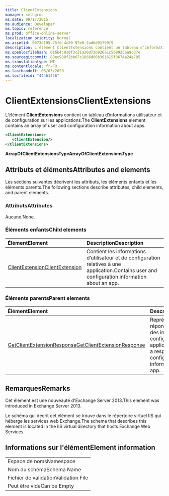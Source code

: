 ```yaml
---
title: ClientExtensions
manager: sethgros
ms.date: 09/17/2015
ms.audience: Developer
ms.topic: reference
ms.prod: office-online-server
localization_priority: Normal
ms.assetid: 0073d195-75fd-4c89-97e0-2ad6d91f99f9
description: L’élément ClientExtensions contient un tableau d’informations utilisateur et de configuration sur les applications.
ms.openlocfilehash: 016b4c910f3c21a20d72b926a1c568925aa9d37e
ms.sourcegitcommit: 88ec988f2bb67c1866d06b361615f3674a24e795
ms.translationtype: MT
ms.contentlocale: fr-FR
ms.lasthandoff: 06/03/2020
ms.locfileid: "44461456"
---
```

# <a name="clientextensions"></a><span data-ttu-id="42e8a-103">ClientExtensions</span><span class="sxs-lookup"><span data-stu-id="42e8a-103">ClientExtensions</span></span>

<span data-ttu-id="42e8a-104">L’élément **ClientExtensions** contient un tableau d’informations utilisateur et de configuration sur les applications.</span><span class="sxs-lookup"><span data-stu-id="42e8a-104">The **ClientExtensions** element contains an array of user and configuration information about apps.</span></span> 
  
```XML
<ClientExtensions>
   <ClientExtension/>
</ClientExtensions>
```

 <span data-ttu-id="42e8a-105">**ArrayOfClientExtensionsType**</span><span class="sxs-lookup"><span data-stu-id="42e8a-105">**ArrayOfClientExtensionsType**</span></span>
## <a name="attributes-and-elements"></a><span data-ttu-id="42e8a-106">Attributs et éléments</span><span class="sxs-lookup"><span data-stu-id="42e8a-106">Attributes and elements</span></span>

<span data-ttu-id="42e8a-107">Les sections suivantes décrivent les attributs, les éléments enfants et les éléments parents.</span><span class="sxs-lookup"><span data-stu-id="42e8a-107">The following sections describe attributes, child elements, and parent elements.</span></span>
  
### <a name="attributes"></a><span data-ttu-id="42e8a-108">Attributs</span><span class="sxs-lookup"><span data-stu-id="42e8a-108">Attributes</span></span>

<span data-ttu-id="42e8a-109">Aucune.</span><span class="sxs-lookup"><span data-stu-id="42e8a-109">None.</span></span>
  
### <a name="child-elements"></a><span data-ttu-id="42e8a-110">Éléments enfants</span><span class="sxs-lookup"><span data-stu-id="42e8a-110">Child elements</span></span>

|<span data-ttu-id="42e8a-111">**Élément**</span><span class="sxs-lookup"><span data-stu-id="42e8a-111">**Element**</span></span>|<span data-ttu-id="42e8a-112">**Description**</span><span class="sxs-lookup"><span data-stu-id="42e8a-112">**Description**</span></span>|
|:-----|:-----|
|[<span data-ttu-id="42e8a-113">ClientExtension</span><span class="sxs-lookup"><span data-stu-id="42e8a-113">ClientExtension</span></span>](clientextension.md) <br/> |<span data-ttu-id="42e8a-114">Contient les informations d’utilisateur et de configuration relatives à une application.</span><span class="sxs-lookup"><span data-stu-id="42e8a-114">Contains user and configuration information about an app.</span></span>  <br/> |
   
### <a name="parent-elements"></a><span data-ttu-id="42e8a-115">Éléments parents</span><span class="sxs-lookup"><span data-stu-id="42e8a-115">Parent elements</span></span>

|<span data-ttu-id="42e8a-116">**Élément**</span><span class="sxs-lookup"><span data-stu-id="42e8a-116">**Element**</span></span>|<span data-ttu-id="42e8a-117">**Description**</span><span class="sxs-lookup"><span data-stu-id="42e8a-117">**Description**</span></span>|
|:-----|:-----|
|[<span data-ttu-id="42e8a-118">GetClientExtensionResponse</span><span class="sxs-lookup"><span data-stu-id="42e8a-118">GetClientExtensionResponse</span></span>](getclientextensionresponse.md) <br/> |<span data-ttu-id="42e8a-119">Représente une réponse pour obtenir des informations de configuration sur une application.</span><span class="sxs-lookup"><span data-stu-id="42e8a-119">Represents a response to get configuration information about an app.</span></span>  <br/> |
   
## <a name="remarks"></a><span data-ttu-id="42e8a-120">Remarques</span><span class="sxs-lookup"><span data-stu-id="42e8a-120">Remarks</span></span>

<span data-ttu-id="42e8a-121">Cet élément est une nouveauté d'Exchange Server 2013.</span><span class="sxs-lookup"><span data-stu-id="42e8a-121">This element was introduced in Exchange Server 2013.</span></span>
  
<span data-ttu-id="42e8a-122">Le schéma qui décrit cet élément se trouve dans le répertoire virtuel IIS qui héberge les services web Exchange.</span><span class="sxs-lookup"><span data-stu-id="42e8a-122">The schema that describes this element is located in the IIS virtual directory that hosts Exchange Web Services.</span></span>
  
## <a name="element-information"></a><span data-ttu-id="42e8a-123">Informations sur l'élément</span><span class="sxs-lookup"><span data-stu-id="42e8a-123">Element information</span></span>

||
|:-----|
|<span data-ttu-id="42e8a-124">Espace de noms</span><span class="sxs-lookup"><span data-stu-id="42e8a-124">Namespace</span></span>  <br/> |
|<span data-ttu-id="42e8a-125">Nom du schéma</span><span class="sxs-lookup"><span data-stu-id="42e8a-125">Schema Name</span></span>  <br/> |
|<span data-ttu-id="42e8a-126">Fichier de validation</span><span class="sxs-lookup"><span data-stu-id="42e8a-126">Validation File</span></span>  <br/> |
|<span data-ttu-id="42e8a-127">Peut être vide</span><span class="sxs-lookup"><span data-stu-id="42e8a-127">Can be Empty</span></span>  <br/> |
   


